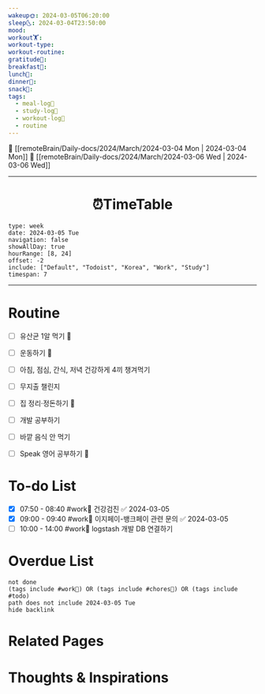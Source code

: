 ```yaml
---
wakeup🌞: 2024-03-05T06:20:00
sleep🌜: 2024-03-04T23:50:00
mood: 
workout🏋️: 
workout-type: 
workout-routine: 
gratitude🙏: 
breakfast🍳: 
lunch🍚: 
dinner🥗: 
snack🍬: 
tags:
  - meal-log📝
  - study-log📓
  - workout-log💪
  - routine
---
```


🔺 [[remoteBrain/Daily-docs/2024/March/2024-03-04 Mon | 2024-03-04 Mon]]
🔻 [[remoteBrain/Daily-docs/2024/March/2024-03-06 Wed | 2024-03-06 Wed]]
___
<h1> <center>⏰TimeTable </center> </h1>

```gEvent
type: week
date: 2024-03-05 Tue
navigation: false
showAllDay: true
hourRange: [8, 24]
offset: -2
include: ["Default", "Todoist", "Korea", "Work", "Study"]
timespan: 7
```

--- 


# Routine 

- [ ] 유산균 1알 먹기 🔼 
- [ ] 운동하기 🔼
- [ ] 아침, 점심, 간식, 저녁 건강하게 4끼 챙겨먹기
- [ ] 무지출 챌린지 
- [ ] 집 정리·정돈하기 🔼
- [ ] 개발 공부하기
- [ ] 바깥 음식 안 먹기 
- [ ] Speak 영어 공부하기 🔼 


# To-do List

- [x] 07:50 - 08:40 #work💼 건강검진 ✅ 2024-03-05
- [x] 09:00 - 09:40 #work💼 이지페이-뱅크페이 관련 문의 ✅ 2024-03-05
- [ ] 10:00 - 14:00 #work💼 logstash 개발 DB 연결하기

# Overdue List
```tasks
not done
(tags include #work💼) OR (tags include #chores🧺) OR (tags include #todo)
path does not include 2024-03-05 Tue
hide backlink
```

# Related Pages



# Thoughts & Inspirations

